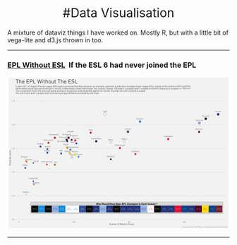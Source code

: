 <h1 style="font-weight:normal" align="center">
  &nbsp;#Data Visualisation&nbsp;
</h1>


A mixture of dataviz things I have worked on. Mostly R, but with a little bit of vega-lite and d3.js thrown in too. 


***

### [EPL Without ESL](https://github.com/josephedwardoreilly/DataViz/tree/main/ESL_exclusion) ‍ If the ESL 6 had never joined the EPL 
![./ESL_exclusion/ESL.png](https://raw.githubusercontent.com/josephedwardoreilly/DataViz/main/ESL_exclusion/ESL.png)

***
